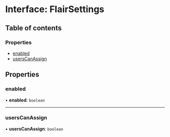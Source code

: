 # Interface: FlairSettings

## Table of contents

### Properties

- [enabled](FlairSettings.md#enabled)
- [usersCanAssign](FlairSettings.md#userscanassign)

## Properties

### enabled

• **enabled**: `boolean`

---

### usersCanAssign

• **usersCanAssign**: `boolean`
